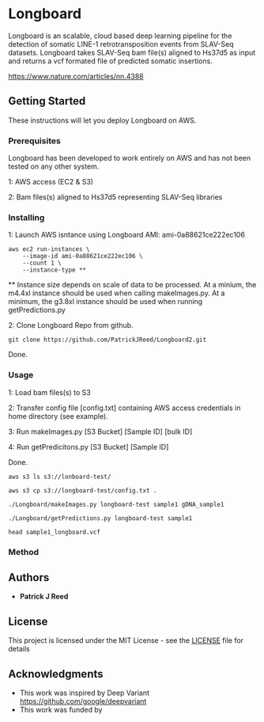 # Longboard

Longboard is an scalable, cloud based deep learning pipeline for the detection of somatic LINE-1 retrotransposition events from SLAV-Seq datasets.  Longboard takes SLAV-Seq bam file(s) aligned to Hs37d5 as input and returns a vcf formated file of predicted somatic insertions. 

https://www.nature.com/articles/nn.4388

## Getting Started

These instructions will let you deploy Longboard on AWS.

### Prerequisites

Longboard has been developed to work entirely on AWS and has not been tested on any other system. 

1: AWS access (EC2 & S3)

2: Bam files(s) aligned to Hs37d5 representing SLAV-Seq libraries


### Installing

1: Launch AWS isntance using Longboard AMI: ami-0a88621ce222ec106

```
aws ec2 run-instances \
    --image-id ami-0a88621ce222ec106 \
    --count 1 \
    --instance-type **
```
** Instance size depends on scale of data to be processed. At a minium, the m4.4xl instance should be used when calling makeImages.py.  At a minimum, the g3.8xl instance should be used when running getPredictions.py 

2:  Clone Longboard Repo from github.

```
git clone https://github.com/PatrickJReed/Longboard2.git
```

Done.

### Usage

1: Load bam files(s) to S3

2: Transfer config file [config.txt] containing AWS access credentials in home directory (see example).

3: Run makeImages.py [S3 Bucket] [Sample ID] [bulk ID]

4: Run getPredicitons.py [S3 Bucket] [Sample ID]

Done.

```
aws s3 ls s3://lonboard-test/

aws s3 cp s3://longboard-test/config.txt .

./Longboard/makeImages.py longboard-test sample1 gDNA_sample1

./Longboard/getPredictions.py longboard-test sample1

head sample1_longboard.vcf

```
### Method



## Authors

* **Patrick J Reed**

## License

This project is licensed under the MIT License - see the [LICENSE](LICENSE) file for details

## Acknowledgments

* This work was inspired by Deep Variant https://github.com/google/deepvariant
* This work was funded by 
